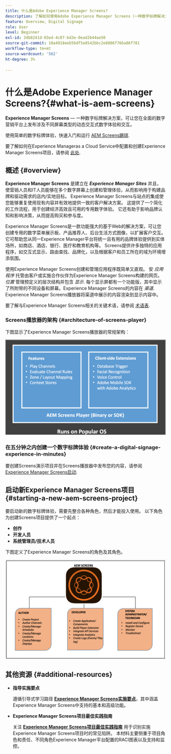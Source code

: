 ```yaml
---
title: 什么是Adobe Experience Manager Screens?
description: 了解如何使用Adobe Experience Manager Screens（一种数字标牌解决方案），它让您能够发布动态、交互式的数字体验和涉及不同屏幕类型的交互，所有这些都在一个全面的数字营销平台上进行。
feature: Overview, Digital Signage
role: User
level: Beginner
exl-id: 3db8241d-03ed-4c87-bd3e-0ead2b44ae50
source-git-commit: 10a4918eeb56df5e8542bbc2e8806f766a86f781
workflow-type: tm+mt
source-wordcount: '562'
ht-degree: 3%

---
```


# 什么是Adobe Experience Manager Screens?{#what-is-aem-screens}

**Experience Manager Screens**  — 一种数字标牌解决方案，可让您在全面的数字营销平台上发布涉及不同屏幕类型的动态交互式数字体验和交互。

使用简单的数字标牌体验，快速入门和运行 [AEM Screens踢球](kickstart-for-aem-screens.md).

要了解如何在Experience Manageras a Cloud Service中配置和创建Experience Manager Screens项目，请参阅 [此处](https://experienceleague.adobe.com/docs/experience-manager-cloud-service/content/screens-as-cloud-service/home.html).

## 概述 {#overview}

**Experience Manager Screens** 是建立在 ***Experience Manager Sites*** 并且，使营销人员和IT人员能够在多个数字屏幕上创建和管理体验，从而影响用于构建品牌和驱动需求的店内/实地目标。 Experience Manager Screens与站点的集成使您能够重复使用现有内容并有效地提供一致的客户解决方案。 这提供了一个简化的工作流程，用于创建经济高效且可用的专用数字体验。 它还有助于影响品牌认知和影响决策，从而提高购买和参与度。

Experience Manager Screens是一款功能强大的基于Web的解决方案，可让您创建专用的数字菜单展示板、产品推荐人、后台生活方式图像，以扩展客户交互。 它可帮助您从同一Experience Manager平台将统一且有用的品牌体验提供到实体场所，如商店、酒店、银行、医疗和教育机构等。 Screens提供许多独特的应用程序，如交互式显示、路由查找、品牌化，以及根据客户和员工所在的域为环境增添氛围。

使用Experience Manager Screens创建和管理应用程序既简单又直观。 安 *应用程序* 托管由客户或实施合作伙伴为Experience Manager Screens构建的网页。 *位置* 管理预定义的层次结构并包含 *显示*. 每个显示屏都有一个功能版，其中显示了所附带的不同设备和屏幕。Experience Manager Screens的内容在 *渠道*. Experience Manager Screens播放器将渠道中展示的内容渲染到显示内容中。

要了解与Experience Manager Screens相关的关键术语，请参阅 [术语表](screens-glossary.md).

### Screens播放器的架构 {#architecture-of-screens-player}

下图显示了Experience Manager Screens播放器的常规架构：

![chlimage_1-29](assets/chlimage_1-29.png)

### 在五分钟之内创建一个数字标牌体验 {#create-a-digital-signage-experience-in-minutes}

要创建Screens演示项目并在Screens播放器中发布您的内容，请参阅 [Experience Manager Screens启动](kickstart-for-aem-screens.md).

## 启动新Experience Manager Screens项目 {#starting-a-new-aem-screens-project}

要启动新的数字标牌体验，需要先整合各种角色，然后才能投入使用。 以下角色为创建Screens项目提供了一个起点：

* **创作**
* **开发人员**
* **系统管理员/技术人员**

下图定义了Experience Manager Screens的角色及其角色。

![chlimage_1-30](assets/chlimage_1-30.png)


## 其他资源 {#additional-resources}

* **指导实施要点**

   遵循引导式学习路径 **[Experience Manager Screens实施要点](https://experienceleague.adobe.com/?launch=AEM-7a)**，其中涵盖Experience Manager Screens中支持的基本和高级功能。

* **Experience Manager Screens项目最佳实践指南**

   关注 **[Experience Manager Screens项目最佳实践指南](/help/using/about-guide.md)** 用于识别实施Experience Manager Screens项目时的常见陷阱。 本材料主要侧重于项目角色和责任、不同角色Experience Manager平台配置的RACI图表以及支持和监控。

<!-- DEAD LINK * **New Adobe Customer Support Experience**

   Follow **[Customer One for Enterprise Help](https://docs.adobe.com/content/help/en/customer-one/using/home.htmlhome.html#)** to learn more about Admin Console Support tickets. -->
